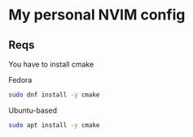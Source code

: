 # My personal NVIM config

## Reqs

You have to install cmake

Fedora

```sh
sudo dnf install -y cmake
```

Ubuntu-based

```sh
sudo apt install -y cmake
```

